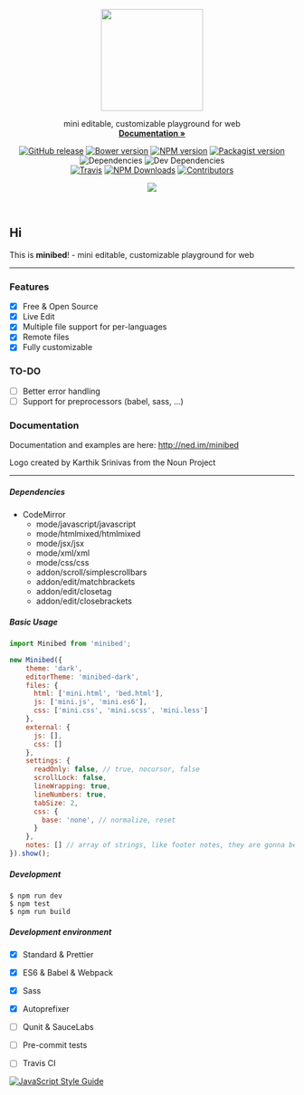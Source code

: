 <p align="center">
  <a href="http://ned.im/minibed?ref=readme">
    <img src="http://ned.im/minibed/img/projects/minibed-logo.svg" width=180>
  </a>

  <p align="center">
    mini editable, customizable playground for web
    <br>
    <a href="http://ned.im/minibed?ref=readme-link"><strong>Documentation &raquo;</strong></a>
  </p>

  <p align="center">
    <a href="https://github.com/needim/minibed/releases"><img src="https://img.shields.io/github/release/needim/minibed.svg" alt="GitHub release"></a>
    <a href="https://bower.io/"><img src="https://img.shields.io/bower/v/minibed.svg" alt="Bower version"></a>
    <a href="https://www.npmjs.com/package/minibed"><img src="https://img.shields.io/npm/v/minibed.svg" alt="NPM version"></a>
    <a href="https://packagist.org/packages/needim/minibed"><img src="https://img.shields.io/packagist/v/needim/minibed.svg" alt="Packagist version"></a>
    <br>
    <img src="https://img.shields.io/david/needim/minibed.svg" alt="Dependencies">
    <img src="https://img.shields.io/david/dev/needim/minibed.svg" alt="Dev Dependencies">
    <br>
    <a href="https://travis-ci.org/needim/noty"><img src="https://img.shields.io/travis/needim/minibed/master.svg" alt="Travis"></a>
    <a href="https://www.npmjs.com/package/noty"><img src="https://img.shields.io/npm/dm/minibed.svg?label=npm%20downloads" alt="NPM Downloads"></a>
    <a href="https://github.com/needim/noty/graphs/contributors"><img src="https://img.shields.io/github/contributors/needim/minibed.svg" alt="Contributors"></a>
  </p>

  <p align="center">
    <a href="http://ned.im/minibed?ref=readme">
      <img src="http://ned.im/minibed/img/projects/minibed-live.gif">
    </a>
  </p>
</p>

<br>


## Hi

This is **minibed**! - mini editable, customizable playground for web

***
### Features
- [x] Free & Open Source
- [x] Live Edit
- [x] Multiple file support for per-languages
- [x] Remote files
- [x] Fully customizable

### TO-DO
- [ ] Better error handling
- [ ] Support for preprocessors (babel, sass, ...)

### Documentation
Documentation and examples are here: <http://ned.im/minibed>

Logo created by Karthik Srinivas from the Noun Project
***

##### Dependencies
- CodeMirror
  - mode/javascript/javascript
  - mode/htmlmixed/htmlmixed
  - mode/jsx/jsx
  - mode/xml/xml
  - mode/css/css
  - addon/scroll/simplescrollbars
  - addon/edit/matchbrackets
  - addon/edit/closetag
  - addon/edit/closebrackets

##### Basic Usage
```js
import Minibed from 'minibed';

new Minibed({
    theme: 'dark',
    editorTheme: 'minibed-dark',
    files: {
      html: ['mini.html', 'bed.html'],
      js: ['mini.js', 'mini.es6'],
      css: ['mini.css', 'mini.scss', 'mini.less']
    },
    external: {
      js: [],
      css: []
    },
    settings: {
      readOnly: false, // true, nocursor, false
      scrollLock: false,
      lineWrapping: true,
      lineNumbers: true,
      tabSize: 2,
      css: {
        base: 'none', // normalize, reset
      }
    },
    notes: [] // array of strings, like footer notes, they are gonna be paragraphs
}).show();

```

##### Development
```console
$ npm run dev
$ npm test
$ npm run build
```

##### Development environment
- [x] Standard & Prettier
- [x] ES6 & Babel & Webpack
- [x] Sass
- [x] Autoprefixer
- [ ] Qunit & SauceLabs
- [ ] Pre-commit tests
- [ ] Travis CI


[![JavaScript Style Guide](https://cdn.rawgit.com/feross/standard/master/badge.svg)](https://github.com/feross/standard)
